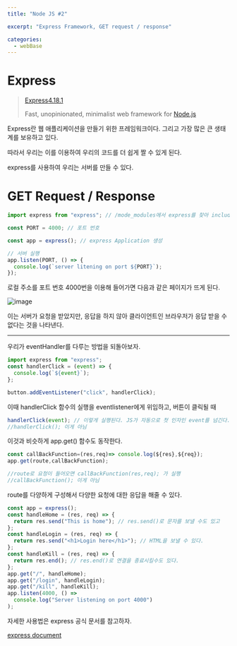 ```yaml
---
title: "Node JS #2"

excerpt: "Express Framework, GET request / response"

categories:
  - webBase
---
```


# Express

> [Express](https://expressjs.com/)[4.18.1](https://expressjs.com/en/changelog/4x.html#4.18.1)
>
> Fast, unopinionated, minimalist web framework for [Node.js](https://nodejs.org/en/)

Express란 웹 애플리케이션을 만들기 위한 프레임워크이다. 그리고 가장 많은 큰 생태계를 보유하고 있다.

따라서 우리는 이를 이용하여 우리의 코드를 더 쉽게 짤 수 있게 된다.

express를 사용하여 우리는 서버를 만들 수 있다.



# GET Request / Response

```js
import express from "express"; // /mode_modules에서 express를 찾아 include

const PORT = 4000; // 포트 번호

const app = express(); // express Application 생성

// 서버 실행
app.listen(PORT, () => {
  console.log(`server litening on port ${PORT}`);
});
```

로컬 주소를 포트 번호 4000번을 이용해 들어가면 다음과 같은 페이지가 뜨게 된다.

![image](https://github.com/forwarder1121/forwarder1121.github.io/assets/66872094/5d32f71d-c1de-4a53-a427-d5d55d4a7396)

이는 서버가 요청을 받았지만, 응답을 하지 않아 클라이언트인 브라우저가 응답 받을 수 없다는 것을 나타낸다.

---

우리가 eventHandler를 다루는 방법을 되돌아보자.

```js
import express from "express";
const handlerClick = (event) => {
  console.log(`${event}`);
};

button.addEventListener("click", handlerClick);
```

이때 handlerClick 함수의 실행을 eventlistener에게 위임하고, 버튼이 클릭될 때

```js
handlerClick(event); // 이렇게 실행된다. JS가 자동으로 첫 인자인 event를 넘긴다.
//handlerClick(); 이게 아님
```

이것과 비슷하게 app.get() 함수도 동작한다.

```js
const callBackFunction=(res,req)=> console.log(${res},${req});
app.get(route,callBackFunction);

//route로 요청이 들어오면 callBackFunction(res,req); 가 실행
//callBackFunction(); 이게 아님
```

route를 다양하게 구성해서 다양한 요청에 대한 응답을 해줄 수 있다.

```js
const app = express();
const handleHome = (res, req) => {
  return res.send("This is home"); // res.send()로 문자를 보낼 수도 있고
};
const handleLogin = (res, req) => {
  return res.send("<h1>Login here</h1>"); // HTML을 보낼 수 있다.
};
const handleKill = (res, req) => {
  return res.end(); // res.end()로 연결을 종료시킬수도 있다.
};
app.get("/", handleHome);
app.get("/login", handleLogin);
app.get("/kill", handleKill);
app.listen(4000, () =>
  console.log("Server listening on port 4000")
);
```

자세한 사용법은 express 공식 문서를 참고하자.

[express document](https://expressjs.com/en/4x/api.html#req)
